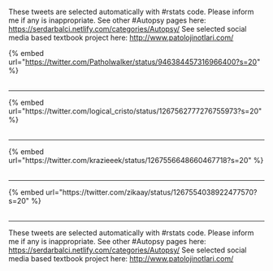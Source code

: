 

These tweets are selected automatically with #rstats code. Please inform me if any is inappropriate.
See other #Autopsy pages here: https://serdarbalci.netlify.com/categories/Autopsy/ 
See selected social media based textbook project here: http://www.patolojinotlari.com/

{% embed url="https://twitter.com/Patholwalker/status/946384457316966400?s=20" %}<br>
<br>
<hr>
{% embed url="https://twitter.com/logical_cristo/status/1267562777276755973?s=20" %}<br>
<br>
<hr>
{% embed url="https://twitter.com/krazieeek/status/1267556648660467718?s=20" %}<br>
<br>
<hr>
{% embed url="https://twitter.com/zikaay/status/1267554038922477570?s=20" %}<br>
<br>
<hr>


These tweets are selected automatically with #rstats code. Please inform me if any is inappropriate.
See other #Autopsy pages here: https://serdarbalci.netlify.com/categories/Autopsy/ 
See selected social media based textbook project here: http://www.patolojinotlari.com/
